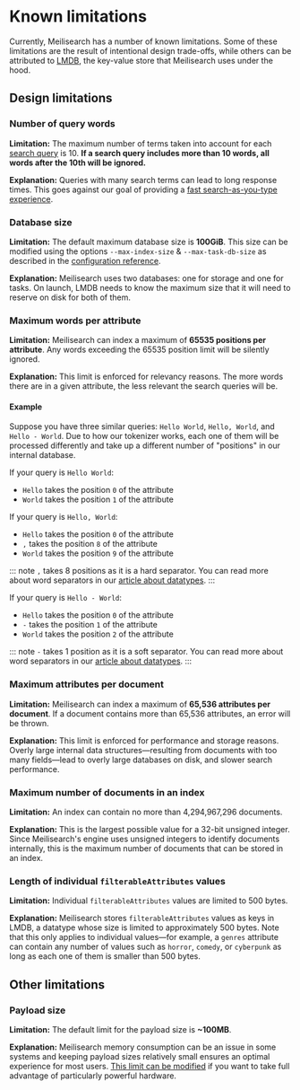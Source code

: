 # Known limitations

Currently, Meilisearch has a number of known limitations. Some of these limitations are the result of intentional design trade-offs, while others can be attributed to [LMDB](/learn/advanced/storage.md), the key-value store that Meilisearch uses under the hood.

## Design limitations

### Number of query words

**Limitation:** The maximum number of terms taken into account for each [search query](/reference/api/search.md#query-q) is 10. **If a search query includes more than 10 words, all words after the 10th will be ignored.**

**Explanation:** Queries with many search terms can lead to long response times. This goes against our goal of providing a [fast search-as-you-type experience](/learn/what_is_meilisearch/philosophy.md#front-facing-search).

### Database size

**Limitation:** The default maximum database size is __100GiB__. This size can be modified using the options `--max-index-size` & `--max-task-db-size` as described in the [configuration reference](/learn/configuration/instance_options.md#max-index-size).

**Explanation:** Meilisearch uses two databases: one for storage and one for tasks. On launch, LMDB needs to know the maximum size that it will need to reserve on disk for both of them.

### Maximum words per attribute

**Limitation:** Meilisearch can index a maximum of __65535 positions per attribute__. Any words exceeding the 65535 position limit will be silently ignored.

**Explanation:** This limit is enforced for relevancy reasons. The more words there are in a given attribute, the less relevant the search queries will be.

#### Example

Suppose you have three similar queries: `Hello World`, `Hello, World`, and `Hello - World`. Due to how our tokenizer works, each one of them will be processed differently and take up a different number of "positions" in our internal database.

If your query is `Hello World`:

- `Hello` takes the position `0` of the attribute
- `World` takes the position `1` of the attribute

If your query is `Hello, World`:

- `Hello` takes the position `0` of the attribute
- `,` takes the position `8` of the attribute
- `World` takes the position `9` of the attribute

::: note
`,` takes 8 positions as it is a hard separator. You can read more about word separators in our [article about datatypes](/learn/advanced/datatypes.md#string).
:::

If your query is `Hello - World`:

- `Hello` takes the position `0` of the attribute
- `-` takes the position `1` of the attribute
- `World` takes the position `2` of the attribute

::: note
`-` takes 1 position as it is a soft separator. You can read more about word separators in our [article about datatypes](/learn/advanced/datatypes.md#string).
:::

### Maximum attributes per document

**Limitation:** Meilisearch can index a maximum of **65,536 attributes per document**. If a document contains more than 65,536 attributes, an error will be thrown.

**Explanation:** This limit is enforced for performance and storage reasons. Overly large internal data structures—resulting from documents with too many fields—lead to overly large databases on disk, and slower search performance.

### Maximum number of documents in an index

**Limitation:** An index can contain no more than 4,294,967,296 documents.

**Explanation:** This is the largest possible value for a 32-bit unsigned integer. Since  Meilisearch's engine uses unsigned integers to identify documents internally, this is the maximum number of documents that can be stored in an index.

### Length of individual `filterableAttributes` values

**Limitation:** Individual `filterableAttributes` values are limited to 500 bytes.

**Explanation:** Meilisearch stores `filterableAttributes` values as keys in LMDB, a datatype whose size is limited to approximately 500 bytes. Note that this only applies to individual values—for example, a `genres` attribute can contain any number of values such as `horror`, `comedy`, or `cyberpunk` as long as each one of them is smaller than 500 bytes.

## Other limitations

### Payload size

**Limitation:** The default limit for the payload size is __~100MB__.

**Explanation:** Meilisearch memory consumption can be an issue in some systems and keeping payload sizes relatively small ensures an optimal experience for most users. [This limit can be modified](/learn/configuration/instance_options.md#payload-limit-size) if you want to take full advantage of particularly powerful hardware.

